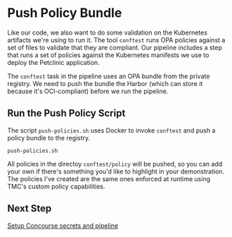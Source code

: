 # Push Policy Bundle

Like our code, we also want to do some validation on the Kubernetes
artifacts we're using to run it. The tool `conftest` runs OPA policies
against a set of files to validate that they are compliant. Our 
pipeline includes a step that runs a set of policies against the 
Kubernetes manifests we use to deploy the Petclinic application.

The `conftest` task in the pipeline uses an OPA bundle from the 
private registry. We need to push the bundle the Harbor (which can 
store it because it's OCI-compliant) before we run the pipeline.

## Run the Push Policy Script

The script `push-policies.sh` uses Docker to invoke `conftest` and 
push a policy bundle to the registry.

```
push-policies.sh
```

All policies in the directoy `conftest/policy` will be pushed, so
you can add your own if there's something you'd like to highlight in
your demonstration. The policies I've created are the same ones 
enforced at runtime using TMC's custom policy capabilities.

## Next Step

[Setup Concourse secrets and pipeline](08-set-pipeline.md) 

